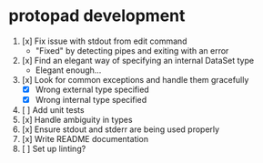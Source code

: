 # protopad development

1.  [x] Fix issue with stdout from edit command
    -   "Fixed" by detecting pipes and exiting with an error
2.  [x] Find an elegant way of specifying an internal DataSet type
    -   Elegant enough...
3.  [x] Look for common exceptions and handle them gracefully
    -   [x] Wrong external type specified
    -   [x] Wrong internal type specified
4.  [ ] Add unit tests
5.  [x] Handle ambiguity in types
6.  [x] Ensure stdout and stderr are being used properly
7.  [x] Write README documentation
8.  [ ] Set up linting?
